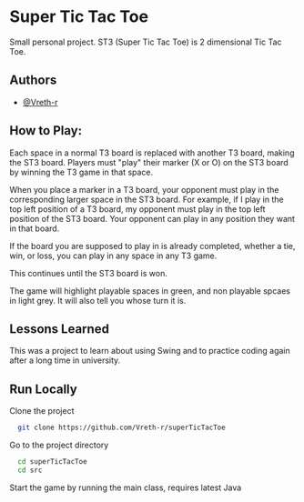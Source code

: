 
# Super Tic Tac Toe

Small personal project. ST3 (Super Tic Tac Toe) is 2 dimensional Tic Tac Toe.



## Authors

- [@Vreth-r](https://github.com/Vreth-r)


## How to Play:
Each space in a normal T3 board is replaced with another T3 board, making the ST3 board. Players must "play" their marker (X or O) on the ST3 board by winning the T3 game in that space.

When you place a marker in a T3 board, your opponent must play in the corresponding larger space in the ST3 board. For example, if I play in the top left position of a T3 board, my opponent must play in the top left position of the ST3 board. Your opponent can play in any position they want in that board.

If the board you are supposed to play in is already completed, whether a tie, win, or loss, you can play in any space in any T3 game.

This continues until the ST3 board is won.

The game will highlight playable spaces in green, and non playable spcaes in light grey. It will also tell you whose turn it is.
## Lessons Learned

This was a project to learn about using Swing and to practice coding again after a long time in university.


## Run Locally

Clone the project

```bash
  git clone https://github.com/Vreth-r/superTicTacToe
```

Go to the project directory

```bash
  cd superTicTacToe
  cd src
```

Start the game by running the main class, requires latest Java


